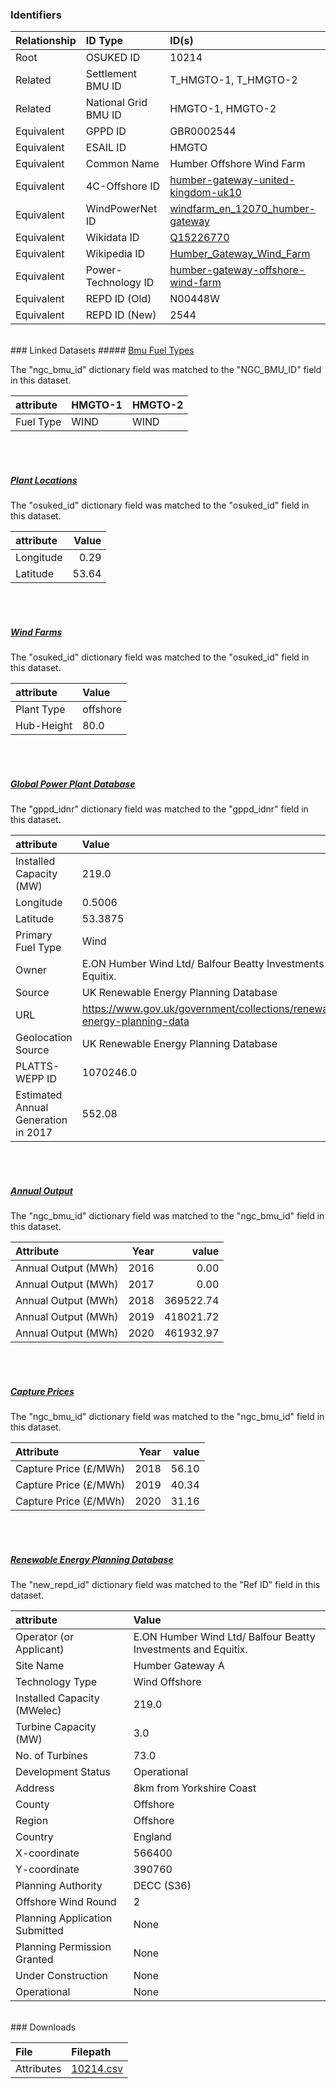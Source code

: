 ### Identifiers

| Relationship   | ID Type              | ID(s)                                                                                                                             |
|:---------------|:---------------------|:----------------------------------------------------------------------------------------------------------------------------------|
| Root           | OSUKED ID            | 10214                                                                                                                             |
| Related        | Settlement BMU ID    | T_HMGTO-1, T_HMGTO-2                                                                                                              |
| Related        | National Grid BMU ID | HMGTO-1, HMGTO-2                                                                                                                  |
| Equivalent     | GPPD ID              | GBR0002544                                                                                                                        |
| Equivalent     | ESAIL ID             | HMGTO                                                                                                                             |
| Equivalent     | Common Name          | Humber Offshore Wind Farm                                                                                                         |
| Equivalent     | 4C-Offshore ID       | [humber-gateway-united-kingdom-uk10](https://www.4coffshore.com/windfarms/united-kingdom/humber-gateway-united-kingdom-uk10.html) |
| Equivalent     | WindPowerNet ID      | [windfarm_en_12070_humber-gateway](https://www.thewindpower.net/windfarm_en_12070_humber-gateway.php)                             |
| Equivalent     | Wikidata ID          | [Q15226770](https://www.wikidata.org/wiki/Q15226770)                                                                              |
| Equivalent     | Wikipedia ID         | [Humber_Gateway_Wind_Farm](https://en.wikipedia.org/wiki/Humber_Gateway_Wind_Farm)                                                |
| Equivalent     | Power-Technology ID  | [humber-gateway-offshore-wind-farm](https://www.power-technology.com/projects/humber-gateway-offshore-wind-farm)                  |
| Equivalent     | REPD ID (Old)        | N00448W                                                                                                                           |
| Equivalent     | REPD ID (New)        | 2544                                                                                                                              |

<br>
### Linked Datasets
##### <a href="https://osuked.github.io/Power-Station-Dictionary/datasets/bmu-fuel-types">Bmu Fuel Types</a>



The "ngc_bmu_id" dictionary field was matched to the "NGC_BMU_ID" field in this dataset.

| attribute   | HMGTO-1   | HMGTO-2   |
|:------------|:----------|:----------|
| Fuel Type   | WIND      | WIND      |

<br><br>
##### <a href="https://osuked.github.io/Power-Station-Dictionary/datasets/plant-locations">Plant Locations</a>



The "osuked_id" dictionary field was matched to the "osuked_id" field in this dataset.

| attribute   |   Value |
|:------------|--------:|
| Longitude   |    0.29 |
| Latitude    |   53.64 |

<br><br>
##### <a href="https://osuked.github.io/Power-Station-Dictionary/datasets/wind-farms">Wind Farms</a>



The "osuked_id" dictionary field was matched to the "osuked_id" field in this dataset.

| attribute   | Value    |
|:------------|:---------|
| Plant Type  | offshore |
| Hub-Height  | 80.0     |

<br><br>
##### <a href="https://osuked.github.io/Power-Station-Dictionary/datasets/global-power-plant-database">Global Power Plant Database</a>



The "gppd_idnr" dictionary field was matched to the "gppd_idnr" field in this dataset.

| attribute                           | Value                                                                    |
|:------------------------------------|:-------------------------------------------------------------------------|
| Installed Capacity (MW)             | 219.0                                                                    |
| Longitude                           | 0.5006                                                                   |
| Latitude                            | 53.3875                                                                  |
| Primary Fuel Type                   | Wind                                                                     |
| Owner                               | E.ON  Humber Wind Ltd/ Balfour Beatty Investments and Equitix.           |
| Source                              | UK Renewable Energy Planning Database                                    |
| URL                                 | https://www.gov.uk/government/collections/renewable-energy-planning-data |
| Geolocation Source                  | UK Renewable Energy Planning Database                                    |
| PLATTS-WEPP ID                      | 1070246.0                                                                |
| Estimated Annual Generation in 2017 | 552.08                                                                   |

<br><br>
##### <a href="https://osuked.github.io/Power-Station-Dictionary/datasets/annual-output">Annual Output</a>



The "ngc_bmu_id" dictionary field was matched to the "ngc_bmu_id" field in this dataset.

| Attribute           |   Year |     value |
|:--------------------|-------:|----------:|
| Annual Output (MWh) |   2016 |      0.00 |
| Annual Output (MWh) |   2017 |      0.00 |
| Annual Output (MWh) |   2018 | 369522.74 |
| Annual Output (MWh) |   2019 | 418021.72 |
| Annual Output (MWh) |   2020 | 461932.97 |

<br><br>
##### <a href="https://osuked.github.io/Power-Station-Dictionary/datasets/capture-prices">Capture Prices</a>



The "ngc_bmu_id" dictionary field was matched to the "ngc_bmu_id" field in this dataset.

| Attribute             |   Year |   value |
|:----------------------|-------:|--------:|
| Capture Price (£/MWh) |   2018 |   56.10 |
| Capture Price (£/MWh) |   2019 |   40.34 |
| Capture Price (£/MWh) |   2020 |   31.16 |

<br><br>
##### <a href="https://osuked.github.io/Power-Station-Dictionary/datasets/renewable-energy-planning-database">Renewable Energy Planning Database</a>



The "new_repd_id" dictionary field was matched to the "Ref ID" field in this dataset.

| attribute                      | Value                                                         |
|:-------------------------------|:--------------------------------------------------------------|
| Operator (or Applicant)        | E.ON Humber Wind Ltd/ Balfour Beatty Investments and Equitix. |
| Site Name                      | Humber Gateway A                                              |
| Technology Type                | Wind Offshore                                                 |
| Installed Capacity (MWelec)    | 219.0                                                         |
| Turbine Capacity (MW)          | 3.0                                                           |
| No. of Turbines                | 73.0                                                          |
| Development Status             | Operational                                                   |
| Address                        | 8km from Yorkshire Coast                                      |
| County                         | Offshore                                                      |
| Region                         | Offshore                                                      |
| Country                        | England                                                       |
| X-coordinate                   | 566400                                                        |
| Y-coordinate                   | 390760                                                        |
| Planning Authority             | DECC (S36)                                                    |
| Offshore Wind Round            | 2                                                             |
| Planning Application Submitted | None                                                          |
| Planning Permission Granted    | None                                                          |
| Under Construction             | None                                                          |
| Operational                    | None                                                          |


<br>
### Downloads


| File       | Filepath                                                                              |
|:-----------|:--------------------------------------------------------------------------------------|
| Attributes | [10214.csv](https://osuked.github.io/Power-Station-Dictionary/object_attrs/10214.csv) |
